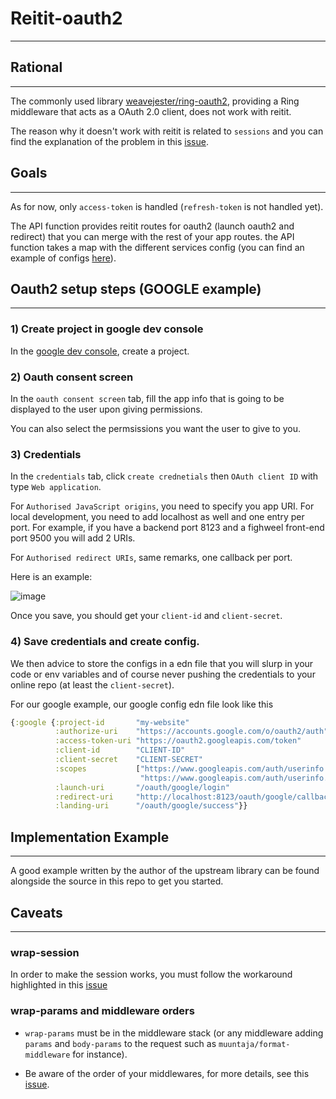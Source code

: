 # Reitit-oauth2
---

## Rational
---

The commonly used library [weavejester/ring-oauth2](https://github.com/weavejester/ring-oauth2), providing a Ring middleware that acts as a OAuth 2.0 client, does not work with reitit.

The reason why it doesn't work with reitit is related to `sessions` and you can find the explanation of the problem in this [issue](https://github.com/metosin/reitit/issues/205).

## Goals
---

As for now, only `access-token` is handled (`refresh-token` is not handled yet).

The API function provides reitit routes for oauth2 (launch oauth2 and redirect) that you can merge with the rest of your app routes. the API function takes a map with the different services config (you can find an example of configs [here](https://github.com/skydread1/reitit-oauth2/blob/master/example/src/oauth_test/ring_handler.clj#L25)).

## Oauth2 setup steps (GOOGLE example)
---

### 1) Create project in google dev console

In the [google dev console](https://console.cloud.google.com/), create a project.

### 2) Oauth consent screen

In the `oauth consent screen` tab, fill the app info that is going to be displayed to the user upon giving permissions.

You can also select the permsissions you want the user to give to you.

### 3) Credentials

In the `credentials` tab, click `create crednetials` then `OAuth client ID` with type `Web application`.

For `Authorised JavaScript origins`, you need to specify you app URI. For local development, you need to add localhost as well and one entry per port.
For example, if you have a backend port 8123 and a fighweel front-end port 9500 you will add 2 URIs.

For `Authorised redirect URIs`, same remarks, one callback per port.

Here is an example:

![image](https://user-images.githubusercontent.com/16139969/200980756-a28072dc-6f93-4be0-9ea9-083326ca68f5.png)

Once you save, you should get your `client-id` and `client-secret`.

### 4) Save credentials and create config.

We then advice to store the configs in a edn file that you will slurp in your code or env variables and of course never pushing the credentials to your online repo (at least the `client-secret`).

For our google example, our google config edn file look like this

```clojure
{:google {:project-id       "my-website"
          :authorize-uri    "https://accounts.google.com/o/oauth2/auth"
          :access-token-uri "https://oauth2.googleapis.com/token"
          :client-id        "CLIENT-ID"
          :client-secret    "CLIENT-SECRET"
          :scopes           ["https://www.googleapis.com/auth/userinfo.email"
                             "https://www.googleapis.com/auth/userinfo.profile"]
          :launch-uri       "/oauth/google/login"
          :redirect-uri     "http://localhost:8123/oauth/google/callback" ;; would need be sure to change the port depending if you need to.
          :landing-uri      "/oauth/google/success"}}
```

## Implementation Example
---

A good example written by the author of the upstream library can be found alongside the source in this repo to get you started.

## Caveats
---

### wrap-session

In order to make the session works, you must follow the workaround highlighted in this [issue](https://github.com/metosin/reitit/issues/205)

### wrap-params and middleware orders

- `wrap-params` must be in the middleware stack (or any middleware adding `params` and `body-params` to the request such as `muuntaja/format-middleware` for instance).

- Be aware of the order of your middlewares, for more details, see this [issue](https://github.com/weavejester/ring-oauth2/issues/43).

